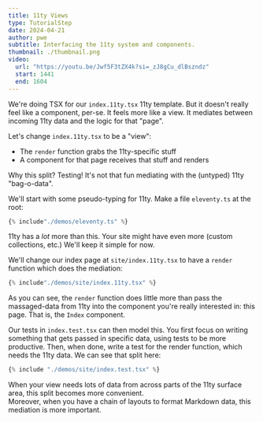 ```yaml
---
title: 11ty Views
type: TutorialStep
date: 2024-04-21
author: pwe
subtitle: Interfacing the 11ty system and components.
thumbnail: ./thumbnail.png
video:
  url: "https://youtu.be/Jwf5F3tZX4k?si=_zJ8gCu_dlBszndz"
  start: 1441
  end: 1604
---
```


We're doing TSX for our `index.11ty.tsx` 11ty template. But it doesn't really feel like a component, per-se. It feels
more like a view. It mediates between incoming 11ty data and the logic for that "page".

Let's change `index.11ty.tsx` to be a "view":

- The `render` function grabs the 11ty-specific stuff
- A component for that page receives that stuff and renders

Why this split? Testing! It's not that fun mediating with the (untyped) 11ty "bag-o-data".

We'll start with some pseudo-typing for 11ty. Make a file `eleventy.ts` at the root:

```typescript
{% include"./demos/eleventy.ts" %}
```

11ty has a _lot_ more than this. Your site might have even more (custom collections, etc.) We'll keep it simple for now.

We'll change our index page at `site/index.11ty.tsx` to have a `render` function which does the mediation:

```typescript
{% include"./demos/site/index.11ty.tsx" %}
```

As you can see, the `render` function does little more than pass the massaged-data from 11ty into the component you're
really interested in: this page. That is, the `Index` component.

Our tests in `index.test.tsx` can then model this. You first focus on writing something that gets passed in specific
data, using tests to be more productive. Then, when done, write a test for the render function, which needs the 11ty
data. We can see that split here:

```typescript
{% include "./demos/site/index.test.tsx" %}
```

When your view needs lots of data from across parts of the 11ty surface area, this split becomes more convenient.  
Moreover, when you have a chain of layouts to format Markdown data, this mediation is more important.
